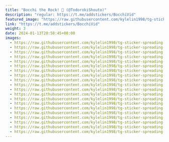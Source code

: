 ```yaml
---
title: "Bocchi the Rock! 🎸 (@TodorokiShouto)"
description: "regular: https://t.me/addstickers/BocchiVid"
featured_image: "https://raw.githubusercontent.com/kylelin1998/tg-sticker-spreading-worldwide-images/main/img/f1a43097-f68f-4919-bd3b-13d40a48a10b.jpg"
link: "https://t.me/addstickers/BocchiVid"
weight: 3
date: 2024-01-13T20:58:45+08:00
images:
  - https://raw.githubusercontent.com/kylelin1998/tg-sticker-spreading-worldwide-images/main/img/f1a43097-f68f-4919-bd3b-13d40a48a10b.jpg
  - https://raw.githubusercontent.com/kylelin1998/tg-sticker-spreading-worldwide-images/main/img/3cc8fccd-3b9c-446e-843e-80db9ed4b2d5.jpg
  - https://raw.githubusercontent.com/kylelin1998/tg-sticker-spreading-worldwide-images/main/img/e8d700ef-6c19-408f-ac92-268500d88710.jpg
  - https://raw.githubusercontent.com/kylelin1998/tg-sticker-spreading-worldwide-images/main/img/b3a9458f-e092-4358-b4d2-343fdd94b951.jpg
  - https://raw.githubusercontent.com/kylelin1998/tg-sticker-spreading-worldwide-images/main/img/38a24e79-25e4-4870-b76f-a9f6cf3f47c9.jpg
  - https://raw.githubusercontent.com/kylelin1998/tg-sticker-spreading-worldwide-images/main/img/538d59f6-5434-4401-bc8e-489cec7d2fba.jpg
  - https://raw.githubusercontent.com/kylelin1998/tg-sticker-spreading-worldwide-images/main/img/a5919457-423a-4888-b550-ed43e0eb1059.jpg
  - https://raw.githubusercontent.com/kylelin1998/tg-sticker-spreading-worldwide-images/main/img/a41acae2-41b9-40cf-b2f7-262778c46ca9.jpg
  - https://raw.githubusercontent.com/kylelin1998/tg-sticker-spreading-worldwide-images/main/img/3d10f25c-cf5d-438e-a6d0-ae39f9924547.jpg
  - https://raw.githubusercontent.com/kylelin1998/tg-sticker-spreading-worldwide-images/main/img/f77c7d1e-1357-4415-938a-8af530a22c05.jpg
  - https://raw.githubusercontent.com/kylelin1998/tg-sticker-spreading-worldwide-images/main/img/b5367365-47ed-4466-8429-832f36ff4d43.jpg
  - https://raw.githubusercontent.com/kylelin1998/tg-sticker-spreading-worldwide-images/main/img/ac964c27-1b6a-4a89-90f3-f0580507d788.jpg
  - https://raw.githubusercontent.com/kylelin1998/tg-sticker-spreading-worldwide-images/main/img/54126552-4593-4770-b915-2627391bc8c5.jpg
  - https://raw.githubusercontent.com/kylelin1998/tg-sticker-spreading-worldwide-images/main/img/14897c55-e95b-42a6-be8e-2a116f316afa.jpg
  - https://raw.githubusercontent.com/kylelin1998/tg-sticker-spreading-worldwide-images/main/img/74ab9cb1-2369-4388-a7b3-c0ae6a76d5b1.jpg
  - https://raw.githubusercontent.com/kylelin1998/tg-sticker-spreading-worldwide-images/main/img/cf4e12a5-9041-4191-971d-e5318c12e4ec.jpg
  - https://raw.githubusercontent.com/kylelin1998/tg-sticker-spreading-worldwide-images/main/img/8d561ab2-ced7-4ff6-ab21-02334699873f.jpg
  - https://raw.githubusercontent.com/kylelin1998/tg-sticker-spreading-worldwide-images/main/img/68d229ed-9193-4f27-8617-7b1e29295503.jpg
  - https://raw.githubusercontent.com/kylelin1998/tg-sticker-spreading-worldwide-images/main/img/77dfc845-264e-400f-9d07-0e027a0b3c71.jpg
  - https://raw.githubusercontent.com/kylelin1998/tg-sticker-spreading-worldwide-images/main/img/388bd558-3adc-4cb4-9914-f2d304f7c664.jpg
---
```

